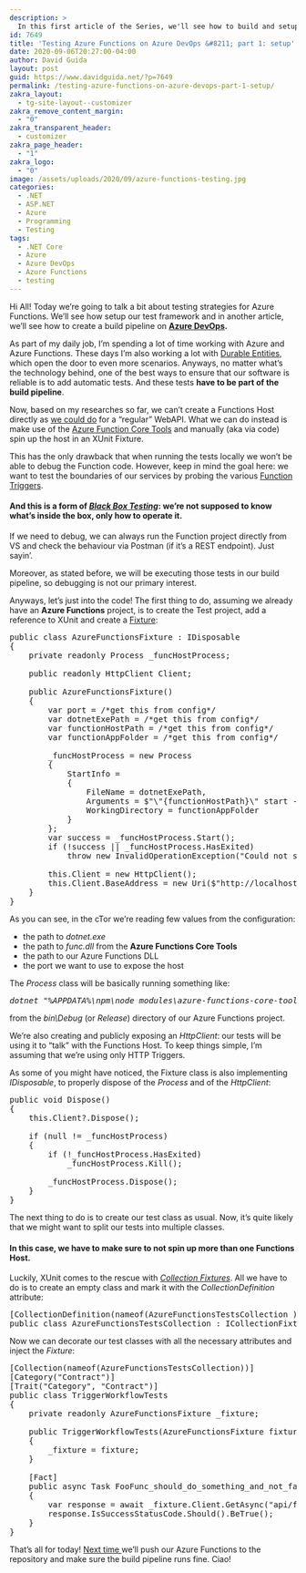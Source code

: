 ```yaml
---
description: >
  In this first article of the Series, we'll see how to build and setup the testing framework for our Azure Functions.
id: 7649
title: 'Testing Azure Functions on Azure DevOps &#8211; part 1: setup'
date: 2020-09-06T20:27:00-04:00
author: David Guida
layout: post
guid: https://www.davidguida.net/?p=7649
permalink: /testing-azure-functions-on-azure-devops-part-1-setup/
zakra_layout:
  - tg-site-layout--customizer
zakra_remove_content_margin:
  - "0"
zakra_transparent_header:
  - customizer
zakra_page_header:
  - "1"
zakra_logo:
  - "0"
image: /assets/uploads/2020/09/azure-functions-testing.jpg
categories:
  - .NET
  - ASP.NET
  - Azure
  - Programming
  - Testing
tags:
  - .NET Core
  - Azure
  - Azure DevOps
  - Azure Functions
  - testing
---
```

Hi All! Today we&#8217;re going to talk a bit about testing strategies for Azure Functions. We&#8217;ll see how setup our test framework and in another article, we&#8217;ll see how to create a build pipeline on **<a href="https://azure.microsoft.com/en-us/services/devops/?WT.mc_id=DOP-MVP-5003878" target="_blank" rel="noreferrer noopener">Azure DevOps</a>.**

As part of my daily job, I&#8217;m spending a lot of time working with Azure and Azure Functions. These days I&#8217;m also working a lot with <a href="https://www.davidguida.net/how-to-use-azure-durable-entities-to-see-whos-the-strongest-avenger/" target="_blank" rel="noreferrer noopener">Durable Entities</a>, which open the door to even more scenarios. Anyways, no matter what&#8217;s the technology behind, one of the best ways to ensure that our software is reliable is to add automatic tests. And these tests **have to be part of the build pipeline**.

Now, based on my researches so far, we can&#8217;t create a Functions Host directly as <a rel="noreferrer noopener" href="https://www.davidguida.net/testing-boundaries-web-api/" target="_blank">we could do</a> for a &#8220;regular&#8221; WebAPI. What we can do instead is make use of the <a rel="noreferrer noopener" href="https://docs.microsoft.com/en-us/azure/azure-functions/functions-run-local?WT.mc_id=DOP-MVP-5003878" target="_blank">Azure Function Core Tools</a> and manually (aka via code) spin up the host in an XUnit Fixture.

This has the only drawback that when running the tests locally we won&#8217;t be able to debug the Function code. However, keep in mind the goal here: we want to test the boundaries of our services by probing the various <a href="https://docs.microsoft.com/en-us/azure/azure-functions/functions-triggers-bindings?WT.mc_id=DOP-MVP-5003878" target="_blank" rel="noreferrer noopener">Function Triggers</a>. 

#### And this is a form of _<a href="https://academic.microsoft.com/topic/24169984/publication/search?q=Black-box%20testing&qe=And(Composite(F.FId%253D24169984)%252CTy%253D%270%27)&f=&orderBy=0" target="_blank" rel="noreferrer noopener">Black Box Testing</a>_**:** we&#8217;re not supposed to know what&#8217;s inside the box, only how to operate it.

If we need to debug, we can always run the Function project directly from VS and check the behaviour via Postman (if it&#8217;s a REST endpoint). Just sayin&#8217;.

Moreover, as stated before, we will be executing those tests in our build pipeline, so debugging is not our primary interest.

Anyways, let&#8217;s just into the code! The first thing to do, assuming we already have an **Azure Functions** project, is to create the Test project, add a reference to XUnit and create a <a href="https://xunit.net/docs/shared-context" target="_blank" rel="noreferrer noopener">Fixture</a>:

<pre class="EnlighterJSRAW" data-enlighter-language="csharp" data-enlighter-theme="" data-enlighter-highlight="" data-enlighter-linenumbers="" data-enlighter-lineoffset="" data-enlighter-title="" data-enlighter-group="">public class AzureFunctionsFixture : IDisposable
{
	private readonly Process _funcHostProcess;	

	public readonly HttpClient Client;

	public AzureFunctionsFixture()
	{		
		var port = /*get this from config*/
		var dotnetExePath = /*get this from config*/
		var functionHostPath = /*get this from config*/		
		var functionAppFolder = /*get this from config*/

		_funcHostProcess = new Process
		{
			StartInfo =
			{
				FileName = dotnetExePath,
				Arguments = $"\"{functionHostPath}\" start -p {port}",
				WorkingDirectory = functionAppFolder
			}
		};
		var success = _funcHostProcess.Start();
		if (!success || _funcHostProcess.HasExited)
			throw new InvalidOperationException("Could not start Azure Functions host.");

		this.Client = new HttpClient();
		this.Client.BaseAddress = new Uri($"http://localhost:{port}");
	}
}</pre>

As you can see, in the cTor we&#8217;re reading few values from the configuration:

  * the path to _dotnet.exe_
  * the path to _func.dll_ from the **Azure Functions Core Tools**
  * the path to our Azure Functions DLL
  * the port we want to use to expose the host 

The _Process_ class will be basically running something like:

<pre class="wp-block-preformatted"><em>dotnet "%APPDATA%\npm\node_modules\azure-functions-core-tools\bin\func.dll" start -p 7071</em> </pre>

from the _bin\Debug_ (or _Release_) directory of our Azure Functions project.

We&#8217;re also creating and publicly exposing an _HttpClient_: our tests will be using it to &#8220;talk&#8221; with the Functions Host. To keep things simple, I&#8217;m assuming that we&#8217;re using only HTTP Triggers. 

As some of you might have noticed, the Fixture class is also implementing _IDisposable_, to properly dispose of the _Process_ and of the _HttpClient_:

<pre class="EnlighterJSRAW" data-enlighter-language="csharp" data-enlighter-theme="" data-enlighter-highlight="" data-enlighter-linenumbers="" data-enlighter-lineoffset="" data-enlighter-title="" data-enlighter-group="">public void Dispose()
{
	this.Client?.Dispose();

	if (null != _funcHostProcess)
	{
		if (!_funcHostProcess.HasExited)
			_funcHostProcess.Kill();

		_funcHostProcess.Dispose();
	}
}</pre>

The next thing to do is to create our test class as usual. Now, it&#8217;s quite likely that we might want to split our tests into multiple classes. 

#### In this case, we have to make sure to not spin up more than one Functions Host. 

Luckily, XUnit comes to the rescue with _<a href="https://xunit.net/docs/shared-context#collection-fixture" target="_blank" rel="noreferrer noopener">Collection Fixtures</a>_. All we have to do is to create an empty class and mark it with the _CollectionDefinition_ attribute:

<pre class="EnlighterJSRAW" data-enlighter-language="csharp" data-enlighter-theme="" data-enlighter-highlight="" data-enlighter-linenumbers="" data-enlighter-lineoffset="" data-enlighter-title="" data-enlighter-group="">[CollectionDefinition(nameof(AzureFunctionsTestsCollection ))]
public class AzureFunctionsTestsCollection : ICollectionFixture { }</pre>

Now we can decorate our test classes with all the necessary attributes and inject the _Fixture_:

<pre class="EnlighterJSRAW" data-enlighter-language="csharp" data-enlighter-theme="" data-enlighter-highlight="" data-enlighter-linenumbers="" data-enlighter-lineoffset="" data-enlighter-title="" data-enlighter-group="">[Collection(nameof(AzureFunctionsTestsCollection))]
[Category("Contract")]
[Trait("Category", "Contract")]
public class TriggerWorkflowTests
{
	private readonly AzureFunctionsFixture _fixture;

	public TriggerWorkflowTests(AzureFunctionsFixture fixture)
	{
		_fixture = fixture;
	}

	[Fact]
	public async Task FooFunc_should_do_something_and_not_fail_miserably()
	{
		var response = await _fixture.Client.GetAsync("api/foo");
		response.IsSuccessStatusCode.Should().BeTrue();
	}
}</pre>

That&#8217;s all for today! <a href="https://www.davidguida.net/testing-azure-functions-on-azure-devops-part-2-the-pipeline/" target="_blank" rel="noreferrer noopener">Next time </a>we&#8217;ll push our Azure Functions to the repository and make sure the build pipeline runs fine. Ciao!

<div class="post-details-footer-widgets">
</div>